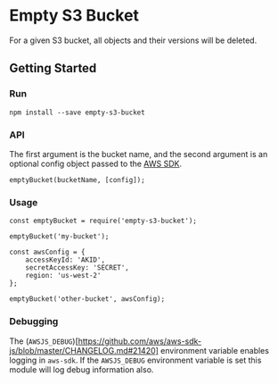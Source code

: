# Empty S3 Bucket

For a given S3 bucket, all objects and their versions will be deleted.

## Getting Started

### Run

```
npm install --save empty-s3-bucket
```

### API

The first argument is the bucket name, and the second argument is an optional config object passed to the [AWS SDK](http://docs.aws.amazon.com/AWSJavaScriptSDK/latest/AWS/Config.html#constructor-property).

```
emptyBucket(bucketName, [config]);
```

### Usage

```
const emptyBucket = require('empty-s3-bucket');

emptyBucket('my-bucket');

const awsConfig = {
    accessKeyId: 'AKID',
    secretAccessKey: 'SECRET',
    region: 'us-west-2'
};

emptyBucket('other-bucket', awsConfig);
```

### Debugging

The (`AWSJS_DEBUG`)[https://github.com/aws/aws-sdk-js/blob/master/CHANGELOG.md#21420] environment variable enables logging in `aws-sdk`. If the `AWSJS_DEBUG` environment variable is set this module will log debug information also.
